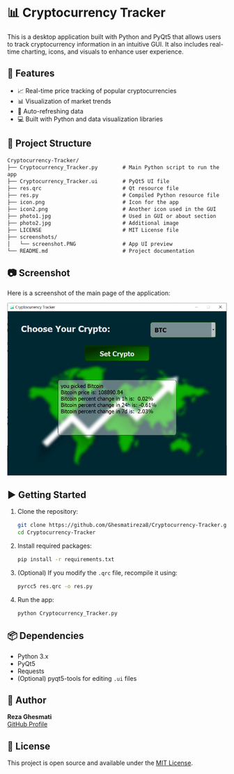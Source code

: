 
# 📊 Cryptocurrency Tracker

This is a desktop application built with Python and PyQt5 that allows users to track cryptocurrency information in an intuitive GUI. It also includes real-time charting, icons, and visuals to enhance user experience.

## 🚀 Features

- 📈 Real-time price tracking of popular cryptocurrencies
- 📊 Visualization of market trends
- 🔄 Auto-refreshing data
- 💻 Built with Python and data visualization libraries


## 📁 Project Structure

```
Cryptocurrency-Tracker/
├── Cryptocurrency_Tracker.py        # Main Python script to run the app
├── Cryptocurrency_Tracker.ui        # PyQt5 UI file
├── res.qrc                          # Qt resource file
├── res.py                           # Compiled Python resource file
├── icon.png                         # Icon for the app
├── icon2.png                        # Another icon used in the GUI
├── photo1.jpg                       # Used in GUI or about section
├── photo2.jpg                       # Additional image
├── LICENSE                          # MIT License file
├── screenshots/
│   └── screenshot.PNG               # App UI preview
└── README.md                        # Project documentation
```

## 📷 Screenshot

Here is a screenshot of the main page of the application:

![Main Screenshot](screenshots/screenshot.PNG)

## ▶️ Getting Started

1. Clone the repository:
   ```bash
   git clone https://github.com/Ghesmatireza8/Cryptocurrency-Tracker.git
   cd Cryptocurrency-Tracker
   ```

2. Install required packages:
   ```bash
   pip install -r requirements.txt
   ```

3. (Optional) If you modify the `.qrc` file, recompile it using:
   ```bash
   pyrcc5 res.qrc -o res.py
   ```

4. Run the app:
   ```bash
   python Cryptocurrency_Tracker.py
   ```

## 📦 Dependencies

- Python 3.x
- PyQt5
- Requests
- (Optional) pyqt5-tools for editing `.ui` files

## 👤 Author

**Reza Ghesmati**  
[GitHub Profile](https://github.com/Ghesmatireza8)

## 📝 License

This project is open source and available under the [MIT License](LICENSE).
